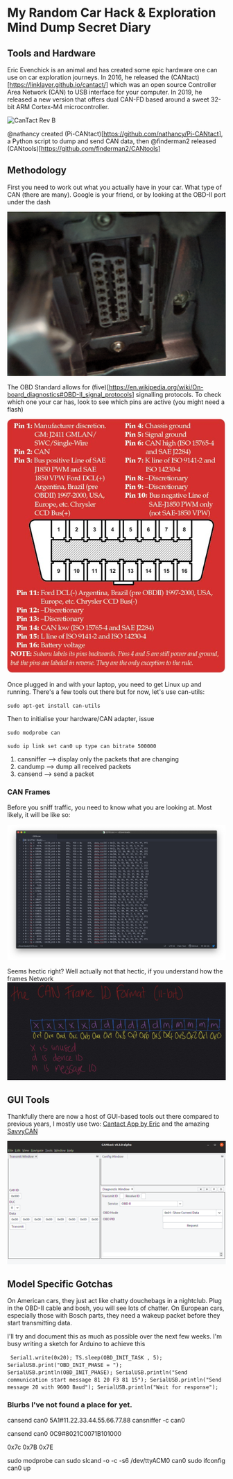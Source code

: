 # My Random Car Hack & Exploration Mind Dump Secret Diary

## Tools and Hardware

Eric Evenchick is an animal and has created some epic hardware one can use on car exploration journeys. In 2016, he released the (CANtact)[https://linklayer.github.io/cantact/] which was an open source Controller Area Network (CAN) to USB interface for your computer. In 2019, he released a new version that offers dual CAN-FD based around a sweet 32-bit ARM Cortex-M4 microcontroller.

![CanTact Rev B](images/CantactFD.png)

@nathancy created (Pi-CANtact)[https://github.com/nathancy/Pi-CANtact], a Python script to dump and send CAN data, then @finderman2 released (CANtools)[https://github.com/finderman2/CANtools]


## Methodology

First you need to work out what you actually have in your car. What type of CAN (there are many). Google is your friend, or by looking at the OBD-II port under the dash

![OBD-II Port](images/OBDIIport.jpg)

The OBD Standard allows for (five)[https://en.wikipedia.org/wiki/On-board_diagnostics#OBD-II_signal_protocols] signalling protocols. To check which one your car has, look to see which pins are active (you might need a flash)

![OBD-II Pin Outs](images/obdii-port-diagnostics.jpg)

Once plugged in and with your laptop, you need to get Linux up and running. There's a few tools out there but for now, let's use can-utils:

`sudo apt-get install can-utils`

Then to initialise your hardware/CAN adapter, issue

`sudo modprobe can`

`sudo ip link set can0 up type can bitrate 500000`



1. cansniffer --> display only the packets that are changing
2. candump --> dump all received packets
3. cansend --> send a packet

### CAN Frames

Before you sniff traffic, you need to know what you are looking at. Most likely, it will be like so:

![Received Can Frames](images/candump.jpeg)

Seems hectic right? Well actually not that hectic, if you understand how the frames Network
![CAN Frames](images/CANframes.jpeg)


## GUI Tools

Thankfully there are now a host of GUI-based tools out there compared to previous years, I mostly use two: [Cantact App by Eric](https://github.com/linklayer/cantact-app) and the amazing [SavvyCAN](https://www.savvycan.com/)

![Cantact-app](images/CANtactapp.png)




## Model Specific Gotchas

On American cars, they just act like chatty douchebags in a nightclub. Plug in the OBD-II cable and bosh, you will see lots of chatter. On European cars, especially those with Bosch parts, they need a wakeup packet before they start transmitting data.

I'll try and document this as much as possible over the next few weeks. I'm busy writing a sketch for Arduino to achieve this

` Serial1.write(0x20);
  TS.sleep(OBD_INIT_TASK , 5);  
  SerialUSB.print("OBD_INIT_PHASE = ");
  SerialUSB.println(OBD_INIT_PHASE);
  SerialUSB.println("Send communication start message 81 20 F3 81 15");
  SerialUSB.println("Send message 20 with 9600 Baud");
  SerialUSB.println("Wait for response");`


### Blurbs I've not found a place for yet.


cansend can0 5A1#11.22.33.44.55.66.77.88
cansniffer -c can0

cansend can0 0C9#8021C0071B101000

0x7c
0x7B 0x7E


sudo modprobe can
sudo slcand -o -c -s6 /dev/ttyACM0 can0
sudo ifconfig can0 up
